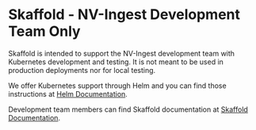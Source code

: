 # Skaffold - NV-Ingest Development Team Only


Skaffold is intended to support the NV-Ingest development team with Kubernetes development and testing. It is not meant to be used in production deployments nor for local testing.

We offer Kubernetes support through Helm and you can find those instructions at [Helm Documentation](../helm/README.md).

Development team members can find Skaffold documentation at [Skaffold Documentation](/docs/docs/extraction/kubernetes-dev.md).
